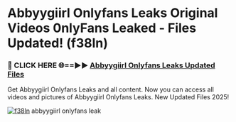 # Abbyygiirl Onlyfans Leaks Original Videos 0nlyFans Leaked - Files Updated! (f38ln)

<h3>🔴 CLICK HERE 🌐==►► <a href="https://tinyurl.com/x26r9saj" rel="nofollow">Abbyygiirl Onlyfans Leaks Updated Files</a></h3>

Get Abbyygiirl Onlyfans Leaks and all content. Now you can access all videos and pictures of Abbyygiirl Onlyfans Leaks. New Updated Files 2025!

[![f38ln](https://i.imgur.com/LkgZPqh.gif)](https://tinyurl.com/x26r9saj)
abbyygiirl onlyfans leak